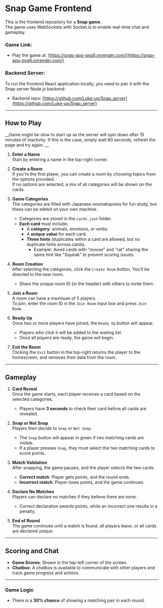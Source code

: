 # Snap Game Frontend

This is the frontend repository for a **Snap game**.  
The game uses WebSockets with Socket.io to enable real-time chat and gameplay.

### Game Link:
- Play the game at: [https://snap-app-qsg9.onrender.com/](https://snap-app-qsg9.onrender.com/)

### Backend Server:
To run the frontend React application locally, you need to pair it with the Snap server Node.js backend:  
- Backend repo: [https://github.com/Luke-up/Snap_server](https://github.com/Luke-up/Snap_server)

---

## How to Play

__Game might be slow to start up as the server will spin down after 15 minutes of inactivity. If this is the case, simply wait 60 seconds, refresh the page and try again. __

1. **Enter a Name**  
   Start by entering a name in the top-right corner.

2. **Create a Room**  
   If you're the first player, you can create a room by choosing topics from the options provided.  
   If no options are selected, a mix of all categories will be shown on the cards.

3. **Game Categories**  
   The categories are filled with Japanese onomatopoeia for fun study, but these can be edited on your own machine.  
   - Categories are stored in the `cards.json` folder.  
   - **Each card** must include:
     - A **category**: animals, emotions, or verbs.
     - A **unique value** for each card.
     - **Three hints** (duplicates within a card are allowed, but no duplicate hints across cards).  
       - Example: Avoid cards with "mouse" and "rat" sharing the same hint like "Squeak" to prevent scoring issues.

4. **Room Creation**  
   After selecting the categories, click the `Create Room` button. You'll be directed to the new room.  
   - Share the unique room ID (in the header) with others to invite them.

5. **Join a Room**  
   A room can have a maximum of 5 players.  
   To join, enter the room ID in the `Join Room` input box and press `Join Room`.

6. **Ready Up**  
   Once two or more players have joined, the `Ready Up` button will appear.  
   - Players who click it will be added to the waiting list.
   - Once all players are ready, the game will begin.

7. **Exit the Room**  
   Clicking the `Exit` button in the top-right returns the player to the homescreen, and removes their data from the room.

---

## Gameplay

1. **Card Reveal**  
   Once the game starts, each player receives a card based on the selected categories.  
   - Players have **3 seconds** to check their card before all cards are revealed.

2. **Snap or Not Snap**  
   Players then decide to `Snap` or `Not Snap`.  
   - The `Snap` button will appear in green if two matching cards are visible.  
   - If a player presses `Snap`, they must select the two matching cards to score points.

3. **Match Validation**  
   After snapping, the game pauses, and the player selects the two cards.  
   - **Correct match**: Player gets points, and the round ends.  
   - **Incorrect match**: Player loses points, and the game continues.

4. **Declare No Matches**  
   Players can declare no matches if they believe there are none.  
   - Correct declaration awards points, while an incorrect one results in a penalty.

5. **End of Round**  
   The game continues until a match is found, all players leave, or all cards are declared unique.

---

## Scoring and Chat

- **Game Scores**: Shown in the top-left corner of the screen.
- **Chatbox**: A chatbox is available to communicate with other players and track game progress and actions.

---

### Game Logic

- There is a **30% chance** of showing a matching pair in each round.
